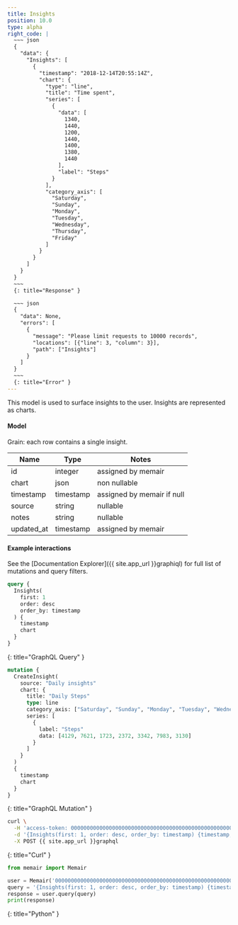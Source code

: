 ```yaml
---
title: Insights
position: 10.0
type: alpha
right_code: |
  ~~~ json
  {
    "data": {
      "Insights": [
        {
          "timestamp": "2018-12-14T20:55:14Z",
          "chart": {
            "type": "line",
            "title": "Time spent",
            "series": [
              {
                "data": [
                  1340,
                  1440,
                  1200,
                  1440,
                  1400,
                  1380,
                  1440
                ],
                "label": "Steps"
              }
            ],
            "category_axis": [
              "Saturday",
              "Sunday",
              "Monday",
              "Tuesday",
              "Wednesday",
              "Thursday",
              "Friday"
            ]
          }
        }
      ]
    }
  }
  ~~~
  {: title="Response" }

  ~~~ json
  {
    "data": None,
    "errors": [
      {
        "message": "Please limit requests to 10000 records",
        "locations": [{"line": 3, "column": 3}],
        "path": ["Insights"]
      }
    ]
  }
  ~~~
  {: title="Error" }
---
```


This model is used to surface insights to the user. Insights are represented as charts.

#### Model

Grain: each row contains a single insight.

| Name | Type | Notes |
|-------|--------|---------|
| id | integer | assigned by memair |
| chart | json | non nullable |
| timestamp | timestamp | assigned by memair if null |
| source | string | nullable |
| notes | string | nullable |
| updated_at | timestamp | assigned by memair |

#### Example interactions

See the [Documentation Explorer]({{ site.app_url }}graphiql) for full list of mutations and query filters.

~~~ graphql
query {
  Insights(
    first: 1
    order: desc
    order_by: timestamp
  ) {
    timestamp
    chart
  }
}
~~~
{: title="GraphQL Query" }

~~~ graphql
mutation {
  CreateInsight(
    source: "Daily insights"
    chart: {
      title: "Daily Steps"
      type: line
      category_axis: ["Saturday", "Sunday", "Monday", "Tuesday", "Wednesday", "Thursday", "Friday"]
      series: [
        {
          label: "Steps"
          data: [4129, 7621, 1723, 2372, 3342, 7983, 3130]
        }
      ]
    }
  )
  {
    timestamp
    chart
  }
}
~~~
{: title="GraphQL Mutation" }

~~~ bash
curl \
  -H 'access-token: 0000000000000000000000000000000000000000000000000000000000000000' \
  -d '{Insights(first: 1, order: desc, order_by: timestamp) {timestamp, chart}}' \
  -X POST {{ site.app_url }}graphql
~~~
{: title="Curl" }

~~~ python
from memair import Memair

user = Memair('0000000000000000000000000000000000000000000000000000000000000000')
query = '{Insights(first: 1, order: desc, order_by: timestamp) {timestamp, chart}}'
response = user.query(query)
print(response)
~~~
{: title="Python" }
